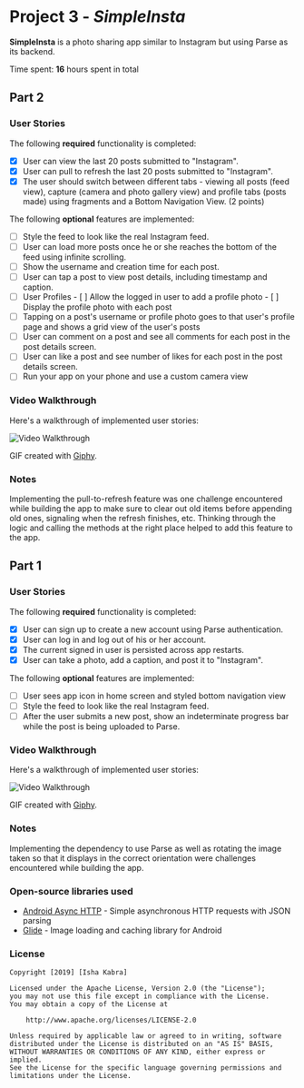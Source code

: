 # Project 3 - *SimpleInsta*

**SimpleInsta** is a photo sharing app similar to Instagram but using Parse as its backend.

Time spent: **16** hours spent in total

## Part 2 

### User Stories

The following **required** functionality is completed:

- [x] User can view the last 20 posts submitted to "Instagram".
- [x] User can pull to refresh the last 20 posts submitted to "Instagram".
- [x] The user should switch between different tabs - viewing all posts (feed view), capture (camera and photo gallery view) and profile tabs (posts made) using fragments and a Bottom Navigation View. (2 points)

The following **optional** features are implemented:

- [ ] Style the feed to look like the real Instagram feed.
- [ ] User can load more posts once he or she reaches the bottom of the feed using infinite scrolling.
- [ ] Show the username and creation time for each post.
- [ ] User can tap a post to view post details, including timestamp and caption.
- [ ] User Profiles
      - [ ] Allow the logged in user to add a profile photo
      - [ ] Display the profile photo with each post
- [ ] Tapping on a post's username or profile photo goes to that user's profile page and shows a grid view of the user's posts
- [ ] User can comment on a post and see all comments for each post in the post details screen.
- [ ] User can like a post and see number of likes for each post in the post details screen.
- [ ] Run your app on your phone and use a custom camera view

### Video Walkthrough

Here's a walkthrough of implemented user stories:

<img src='https://media.giphy.com/media/9xv9iDIkMrrqarXb8N/giphy.gif' title='Video Walkthrough' width='' alt='Video Walkthrough' />

GIF created with [Giphy](giphy.com).

### Notes

Implementing the pull-to-refresh feature was one challenge encountered while building the app to make sure to clear out old items before appending old ones, signaling when the refresh finishes, etc. Thinking through the logic and calling the methods at the right place helped to add this feature to the app.

## Part 1

### User Stories

The following **required** functionality is completed:

- [x] User can sign up to create a new account using Parse authentication.
- [x] User can log in and log out of his or her account.
- [x] The current signed in user is persisted across app restarts.
- [x] User can take a photo, add a caption, and post it to "Instagram".

The following **optional** features are implemented:

- [ ] User sees app icon in home screen and styled bottom navigation view
- [ ] Style the feed to look like the real Instagram feed.
- [ ] After the user submits a new post, show an indeterminate progress bar while the post is being uploaded to Parse.

### Video Walkthrough

Here's a walkthrough of implemented user stories:

<img src='https://media.giphy.com/media/psnh56yZTLfPKqCHjL/giphy.gif' title='Video Walkthrough' width='' alt='Video Walkthrough' />

GIF created with [Giphy](giphy.com).

### Notes

Implementing the dependency to use Parse as well as rotating the image taken so that it displays in the correct orientation were challenges encountered while building the app.

### Open-source libraries used

- [Android Async HTTP](https://github.com/loopj/android-async-http) - Simple asynchronous HTTP requests with JSON parsing
- [Glide](https://github.com/bumptech/glide) - Image loading and caching library for Android

### License

    Copyright [2019] [Isha Kabra]

    Licensed under the Apache License, Version 2.0 (the "License");
    you may not use this file except in compliance with the License.
    You may obtain a copy of the License at

        http://www.apache.org/licenses/LICENSE-2.0

    Unless required by applicable law or agreed to in writing, software
    distributed under the License is distributed on an "AS IS" BASIS,
    WITHOUT WARRANTIES OR CONDITIONS OF ANY KIND, either express or implied.
    See the License for the specific language governing permissions and
    limitations under the License.
